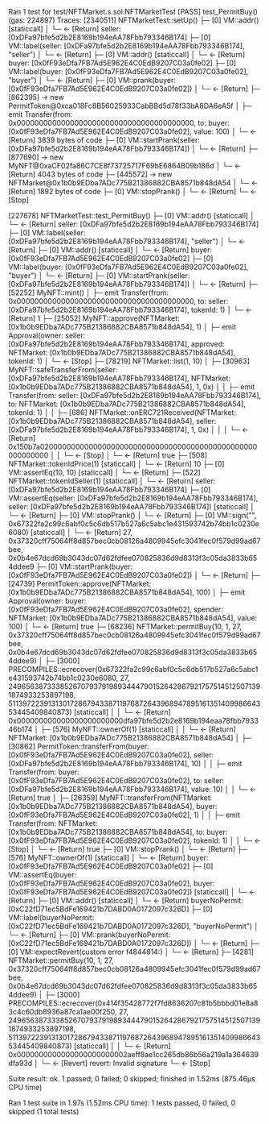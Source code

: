 Ran 1 test for test/NFTMarket.s.sol:NFTMarketTest
[PASS] test_PermitBuy() (gas: 224897)
Traces:
  [2340511] NFTMarketTest::setUp()
    ├─ [0] VM::addr(<pk>) [staticcall]
    │   └─ ← [Return] seller: [0xDFa97bfe5d2b2E8169b194eAA78Fbb793346B174]
    ├─ [0] VM::label(seller: [0xDFa97bfe5d2b2E8169b194eAA78Fbb793346B174], "seller")
    │   └─ ← [Return] 
    ├─ [0] VM::addr(<pk>) [staticcall]
    │   └─ ← [Return] buyer: [0x0fF93eDfa7FB7Ad5E962E4C0EdB9207C03a0fe02]
    ├─ [0] VM::label(buyer: [0x0fF93eDfa7FB7Ad5E962E4C0EdB9207C03a0fe02], "buyer")
    │   └─ ← [Return] 
    ├─ [0] VM::prank(buyer: [0x0fF93eDfa7FB7Ad5E962E4C0EdB9207C03a0fe02])
    │   └─ ← [Return] 
    ├─ [862395] → new PermitToken@0xca018Fc8B56025933CabBBd5d78f33bA8DA6eA5f
    │   ├─ emit Transfer(from: 0x0000000000000000000000000000000000000000, to: buyer: [0x0fF93eDfa7FB7Ad5E962E4C0EdB9207C03a0fe02], value: 100)
    │   └─ ← [Return] 3839 bytes of code
    ├─ [0] VM::startPrank(seller: [0xDFa97bfe5d2b2E8169b194eAA78Fbb793346B174])
    │   └─ ← [Return] 
    ├─ [877690] → new MyNFT@0xaCF02fa86C7CE8f73725717F69bE6864B09b186d
    │   └─ ← [Return] 4043 bytes of code
    ├─ [445572] → new NFTMarket@0x1b0b9EDba7ADc775B21386882CBA8571b848dA54
    │   └─ ← [Return] 1892 bytes of code
    ├─ [0] VM::stopPrank()
    │   └─ ← [Return] 
    └─ ← [Stop] 

  [227678] NFTMarketTest::test_PermitBuy()
    ├─ [0] VM::addr(<pk>) [staticcall]
    │   └─ ← [Return] seller: [0xDFa97bfe5d2b2E8169b194eAA78Fbb793346B174]
    ├─ [0] VM::label(seller: [0xDFa97bfe5d2b2E8169b194eAA78Fbb793346B174], "seller")
    │   └─ ← [Return] 
    ├─ [0] VM::addr(<pk>) [staticcall]
    │   └─ ← [Return] buyer: [0x0fF93eDfa7FB7Ad5E962E4C0EdB9207C03a0fe02]
    ├─ [0] VM::label(buyer: [0x0fF93eDfa7FB7Ad5E962E4C0EdB9207C03a0fe02], "buyer")
    │   └─ ← [Return] 
    ├─ [0] VM::startPrank(seller: [0xDFa97bfe5d2b2E8169b194eAA78Fbb793346B174])
    │   └─ ← [Return] 
    ├─ [52252] MyNFT::mint()
    │   ├─ emit Transfer(from: 0x0000000000000000000000000000000000000000, to: seller: [0xDFa97bfe5d2b2E8169b194eAA78Fbb793346B174], tokenId: 1)
    │   └─ ← [Return] 1
    ├─ [25052] MyNFT::approve(NFTMarket: [0x1b0b9EDba7ADc775B21386882CBA8571b848dA54], 1)
    │   ├─ emit Approval(owner: seller: [0xDFa97bfe5d2b2E8169b194eAA78Fbb793346B174], approved: NFTMarket: [0x1b0b9EDba7ADc775B21386882CBA8571b848dA54], tokenId: 1)
    │   └─ ← [Stop] 
    ├─ [78219] NFTMarket::list(1, 10)
    │   ├─ [30963] MyNFT::safeTransferFrom(seller: [0xDFa97bfe5d2b2E8169b194eAA78Fbb793346B174], NFTMarket: [0x1b0b9EDba7ADc775B21386882CBA8571b848dA54], 1, 0x)
    │   │   ├─ emit Transfer(from: seller: [0xDFa97bfe5d2b2E8169b194eAA78Fbb793346B174], to: NFTMarket: [0x1b0b9EDba7ADc775B21386882CBA8571b848dA54], tokenId: 1)
    │   │   ├─ [686] NFTMarket::onERC721Received(NFTMarket: [0x1b0b9EDba7ADc775B21386882CBA8571b848dA54], seller: [0xDFa97bfe5d2b2E8169b194eAA78Fbb793346B174], 1, 0x)
    │   │   │   └─ ← [Return] 0x150b7a0200000000000000000000000000000000000000000000000000000000
    │   │   └─ ← [Stop] 
    │   └─ ← [Return] true
    ├─ [508] NFTMarket::tokenIdPrice(1) [staticcall]
    │   └─ ← [Return] 10
    ├─ [0] VM::assertEq(10, 10) [staticcall]
    │   └─ ← [Return] 
    ├─ [522] NFTMarket::tokenIdSeller(1) [staticcall]
    │   └─ ← [Return] seller: [0xDFa97bfe5d2b2E8169b194eAA78Fbb793346B174]
    ├─ [0] VM::assertEq(seller: [0xDFa97bfe5d2b2E8169b194eAA78Fbb793346B174], seller: [0xDFa97bfe5d2b2E8169b194eAA78Fbb793346B174]) [staticcall]
    │   └─ ← [Return] 
    ├─ [0] VM::stopPrank()
    │   └─ ← [Return] 
    ├─ [0] VM::sign("<pk>", 0x67322fa2c99c6abf0c5c6db517b527a6c5abc1e431593742b74bb1c0230e6080) [staticcall]
    │   └─ ← [Return] 27, 0x37320cff75064ff8d857bec0cb08126a4809945efc3041fec0f579d99ad67bee, 0x0b4e67dcd69b3043dc07d62fdfee070825836d9d8313f3c05da3833b654ddee9
    ├─ [0] VM::startPrank(buyer: [0x0fF93eDfa7FB7Ad5E962E4C0EdB9207C03a0fe02])
    │   └─ ← [Return] 
    ├─ [24739] PermitToken::approve(NFTMarket: [0x1b0b9EDba7ADc775B21386882CBA8571b848dA54], 100)
    │   ├─ emit Approval(owner: buyer: [0x0fF93eDfa7FB7Ad5E962E4C0EdB9207C03a0fe02], spender: NFTMarket: [0x1b0b9EDba7ADc775B21386882CBA8571b848dA54], value: 100)
    │   └─ ← [Return] true
    ├─ [68236] NFTMarket::permitBuy(10, 1, 27, 0x37320cff75064ff8d857bec0cb08126a4809945efc3041fec0f579d99ad67bee, 0x0b4e67dcd69b3043dc07d62fdfee070825836d9d8313f3c05da3833b654ddee9)
    │   ├─ [3000] PRECOMPILES::ecrecover(0x67322fa2c99c6abf0c5c6db517b527a6c5abc1e431593742b74bb1c0230e6080, 27, 24965638733385267079379198934447901526428679217575145125071391874933253897198, 5113972239131301728679433871197687264396894789516135140998664353445409840873) [staticcall]
    │   │   └─ ← [Return] 0x000000000000000000000000dfa97bfe5d2b2e8169b194eaa78fbb793346b174
    │   ├─ [576] MyNFT::ownerOf(1) [staticcall]
    │   │   └─ ← [Return] NFTMarket: [0x1b0b9EDba7ADc775B21386882CBA8571b848dA54]
    │   ├─ [30862] PermitToken::transferFrom(buyer: [0x0fF93eDfa7FB7Ad5E962E4C0EdB9207C03a0fe02], seller: [0xDFa97bfe5d2b2E8169b194eAA78Fbb793346B174], 10)
    │   │   ├─ emit Transfer(from: buyer: [0x0fF93eDfa7FB7Ad5E962E4C0EdB9207C03a0fe02], to: seller: [0xDFa97bfe5d2b2E8169b194eAA78Fbb793346B174], value: 10)
    │   │   └─ ← [Return] true
    │   ├─ [26359] MyNFT::transferFrom(NFTMarket: [0x1b0b9EDba7ADc775B21386882CBA8571b848dA54], buyer: [0x0fF93eDfa7FB7Ad5E962E4C0EdB9207C03a0fe02], 1)
    │   │   ├─ emit Transfer(from: NFTMarket: [0x1b0b9EDba7ADc775B21386882CBA8571b848dA54], to: buyer: [0x0fF93eDfa7FB7Ad5E962E4C0EdB9207C03a0fe02], tokenId: 1)
    │   │   └─ ← [Stop] 
    │   └─ ← [Return] true
    ├─ [0] VM::stopPrank()
    │   └─ ← [Return] 
    ├─ [576] MyNFT::ownerOf(1) [staticcall]
    │   └─ ← [Return] buyer: [0x0fF93eDfa7FB7Ad5E962E4C0EdB9207C03a0fe02]
    ├─ [0] VM::assertEq(buyer: [0x0fF93eDfa7FB7Ad5E962E4C0EdB9207C03a0fe02], buyer: [0x0fF93eDfa7FB7Ad5E962E4C0EdB9207C03a0fe02]) [staticcall]
    │   └─ ← [Return] 
    ├─ [0] VM::addr(<pk>) [staticcall]
    │   └─ ← [Return] buyerNoPermit: [0xC22fD71ec5BdFe169421b7DABD0A0172097c326D]
    ├─ [0] VM::label(buyerNoPermit: [0xC22fD71ec5BdFe169421b7DABD0A0172097c326D], "buyerNoPermit")
    │   └─ ← [Return] 
    ├─ [0] VM::prank(buyerNoPermit: [0xC22fD71ec5BdFe169421b7DABD0A0172097c326D])
    │   └─ ← [Return] 
    ├─ [0] VM::expectRevert(custom error f4844814:)
    │   └─ ← [Return] 
    ├─ [4281] NFTMarket::permitBuy(10, 1, 27, 0x37320cff75064ff8d857bec0cb08126a4809945efc3041fec0f579d99ad67bee, 0x0b4e67dcd69b3043dc07d62fdfee070825836d9d8313f3c05da3833b654ddee9)
    │   ├─ [3000] PRECOMPILES::ecrecover(0x414f35428772f7fd8636207c81b5bbbd01e8a83c4c60db8936a87ca1ae00f250, 27, 24965638733385267079379198934447901526428679217575145125071391874933253897198, 5113972239131301728679433871197687264396894789516135140998664353445409840873) [staticcall]
    │   │   └─ ← [Return] 0x0000000000000000000000002aeff8ae1cc265db86b56a219a1a364639dfa93d
    │   └─ ← [Revert] revert: Invalid signature
    └─ ← [Stop] 

Suite result: ok. 1 passed; 0 failed; 0 skipped; finished in 1.52ms (875.46µs CPU time)

Ran 1 test suite in 1.97s (1.52ms CPU time): 1 tests passed, 0 failed, 0 skipped (1 total tests)